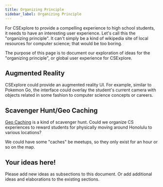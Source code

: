 ```yaml
---
title: Organizing Principle
sidebar_label: Organizing Principle
---
```


For CSExplore to provide a compelling experience to high school students, it needs to have an interesting user experience. Let's call this the "organizing principle".  It can't simply be a kind of wikipedia site of local resources for computer science; that would be too boring.

The purpose of this page is to document our exploration of ideas for the "organizing principle", or global user experience for CSExplore.

## Augmented Reality

CSExplore could provide an augmented reality UI.  For example, similar to Pokemon Go, the interface could overlay the student's current camera with objects related in some fashion to computer science concepts or careers.

## Scavenger Hunt/Geo Caching

[Geo Caching](https://www.geocaching.com/bookmarks/view.aspx?guid=e9c9ddbe-de75-4334-9b4c-4ba90f333715) is a kind of scavenger hunt. Could we organize CS experiences to reward students for physically moving around Honolulu to various locations?

We could have some "caches" be meetups, so they only exist for an hour or so on the map.

## Your ideas here!

Please add new ideas as subsections to this document. Or add additional ideas and elaborations to the existing sections.
